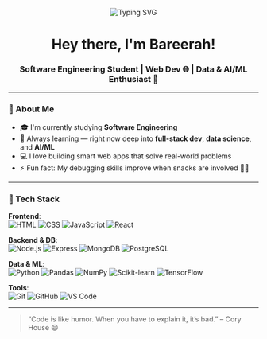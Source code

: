 <p align="center">
  <img src="https://readme-typing-svg.herokuapp.com?font=Fira+Code&duration=3000&pause=1000&color=F7941E&center=true&vCenter=true&multiline=true&width=600&height=100&lines=Hi+%F0%9F%91%8B+I'm+Bareerah+Baig!;Software+Engineering+Student;Web+Developer+%7C+AI+%7C+ML+%7C+Data+Science" alt="Typing SVG">
</p>

<h1 align="center">Hey there, I'm Bareerah!</h1>
<h3 align="center">Software Engineering Student | Web Dev 🌐 | Data & AI/ML Enthusiast 🤖</h3>

---

### 🧠 About Me

- 🎓 I'm currently studying **Software Engineering**  
- 🌱 Always learning — right now deep into **full-stack dev**, **data science**, and **AI/ML**
- 💻 I love building smart web apps that solve real-world problems
- ⚡ Fun fact: My debugging skills improve when snacks are involved 🍕🐛

---

### 🔧 Tech Stack

**Frontend**:  
![HTML](https://img.shields.io/badge/HTML5-E34F26?style=flat&logo=html5&logoColor=white)
![CSS](https://img.shields.io/badge/CSS3-1572B6?style=flat&logo=css3&logoColor=white)
![JavaScript](https://img.shields.io/badge/JavaScript-F7DF1E?style=flat&logo=javascript&logoColor=black)
![React](https://img.shields.io/badge/React-20232A?style=flat&logo=react)

**Backend & DB**:  
![Node.js](https://img.shields.io/badge/Node.js-43853D?style=flat&logo=node.js&logoColor=white)
![Express](https://img.shields.io/badge/Express.js-404D59?style=flat)
![MongoDB](https://img.shields.io/badge/MongoDB-4EA94B?style=flat&logo=mongodb&logoColor=white)
![PostgreSQL](https://img.shields.io/badge/PostgreSQL-336791?style=flat&logo=postgresql&logoColor=white)

**Data & ML**:  
![Python](https://img.shields.io/badge/Python-3776AB?style=flat&logo=python&logoColor=white)
![Pandas](https://img.shields.io/badge/Pandas-150458?style=flat&logo=pandas)
![NumPy](https://img.shields.io/badge/Numpy-013243?style=flat&logo=numpy)
![Scikit-learn](https://img.shields.io/badge/Scikit--Learn-F7931E?style=flat&logo=scikitlearn)
![TensorFlow](https://img.shields.io/badge/TensorFlow-FF6F00?style=flat&logo=tensorflow)

**Tools**:  
![Git](https://img.shields.io/badge/Git-F05032?style=flat&logo=git&logoColor=white)
![GitHub](https://img.shields.io/badge/GitHub-181717?style=flat&logo=github)
![VS Code](https://img.shields.io/badge/VS_Code-007ACC?style=flat&logo=visual-studio-code)

---



> “Code is like humor. When you have to explain it, it’s bad.” – Cory House 😄
